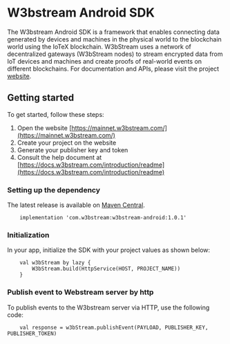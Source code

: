 # W3bstream Android SDK

The W3bstream Android SDK is a framework that enables connecting data generated by devices and machines in the physical world to the blockchain world using the IoTeX blockchain. W3bStream uses a network of decentralized gateways (W3bStream nodes) to stream encrypted data from IoT devices and machines and create proofs of real-world events on different blockchains. For documentation and APIs, please visit the project [website](https://mainnet.w3bstream.com/). 

## Getting started
To get started, follow these steps:
1. Open the website [https://mainnet.w3bstream.com/](https://mainnet.w3bstream.com/)
2. Create your project on the website
3. Generate your publisher key and token
4. Consult the help document at [https://docs.w3bstream.com/introduction/readme](https://docs.w3bstream.com/introduction/readme)

### Setting up the dependency
The latest release is available on [Maven Central](https://search.maven.org/artifact/com.w3bstream/w3bstream-android/1.0/aar).

```
    implementation 'com.w3bstream:w3bstream-android:1.0.1'
```

### Initialization
In your app, initialize the SDK with your project values as shown below:
```
    val w3bStream by lazy {
        W3bStream.build(HttpService(HOST, PROJECT_NAME))
    }
```

### Publish event to Webstream server by http
To publish events to the W3bstream server via HTTP, use the following code:
```   
    val response = w3bStream.publishEvent(PAYLOAD, PUBLISHER_KEY, PUBLISHER_TOKEN)
```
